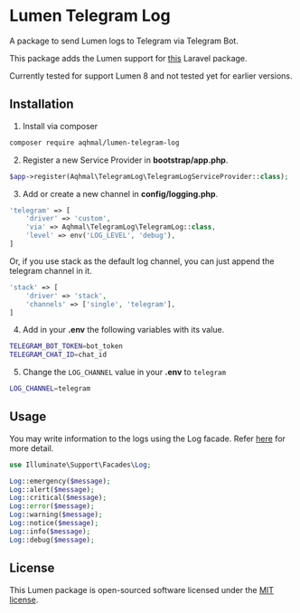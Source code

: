 # Lumen Telegram Log

A package to send Lumen logs to Telegram via Telegram Bot.

This package adds the Lumen support for [this](https://github.com/rafaellaurindo/laravel-telegram-logging) Laravel package.

Currently tested for support Lumen 8 and not tested yet for earlier versions.

## Installation

1. Install via composer
```bash
composer require aqhmal/lumen-telegram-log
```

2. Register a new Service Provider in **bootstrap/app.php**.
```php
$app->register(Aqhmal\TelegramLog\TelegramLogServiceProvider::class);
```

3. Add or create a new channel in **config/logging.php**.
```php
'telegram' => [
    'driver' => 'custom',
    'via' => Aqhmal\TelegramLog\TelegramLog::class,
    'level' => env('LOG_LEVEL', 'debug'),
]
```

Or, if you use stack as the default log channel, you can just append the telegram channel in it.
```php
'stack' => [
    'driver' => 'stack',
    'channels' => ['single', 'telegram'],
]
```

4. Add in your **.env** the following variables with its value.
```bash
TELEGRAM_BOT_TOKEN=bot_token
TELEGRAM_CHAT_ID=chat_id
```

5. Change the `LOG_CHANNEL` value in your **.env** to `telegram`
```bash
LOG_CHANNEL=telegram
```

## Usage

You may write information to the logs using the Log facade. Refer [here](https://laravel.com/docs/logging#writing-log-messages) for more detail.

```php
use Illuminate\Support\Facades\Log;

Log::emergency($message);
Log::alert($message);
Log::critical($message);
Log::error($message);
Log::warning($message);
Log::notice($message);
Log::info($message);
Log::debug($message);
```

## License

This Lumen package is open-sourced software licensed under the [MIT license](https://github.com/aqhmal/lumen-telegram-log/blob/main/LICENSE.md).
